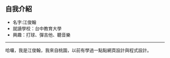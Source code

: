 ## 自我介紹

<ul>
<li>名字:江俊翰</li>
<li>就讀學校：台中教育大學</li>
<li>興趣：打球、彈吉他、聽音樂</li>
</ul>
<hr>
<p>
哈囉，我是江俊翰，我來自桃園，以前有學過一點點網頁設計與程式設計。
</p>
